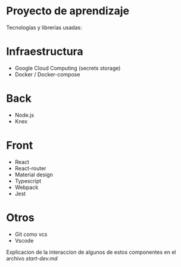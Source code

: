 # Proyecto de aprendizaje
Tecnologias y librerías usadas:
# Infraestructura
- Google Cloud Computing (secrets storage)
- Docker / Docker-compose
# Back
- Node.js
- Knex
# Front
- React
- React-router
- Material design
- Typescript
- Webpack
- Jest
# Otros
- Git como vcs
- Vscode

Explicacion de la interaccion de algunos de estos componentes en el archivo _start-dev.md_